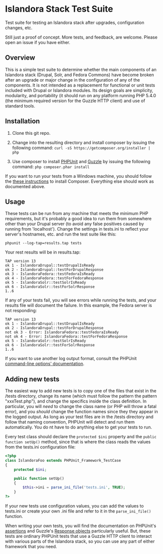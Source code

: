 Islandora Stack Test Suite
==========================

Test suite for testing an Islandora stack after upgrades, configuration changes, etc.

Still just a proof of concept. More tests, and feedback, are welcome. Please open an issue if you have either.

## Overview

This is a simple test suite to determine whether the main components of an Islandora stack (Drupal, Solr, and Fedora Commons) have become broken after an upgrade or major change in the configuration of any of the components. It is not intended as a replacement for functional or unit tests included with Drupal or Islandora modules. Its design goals are simplicity, modularity, and portability (it should run on any platform running PHP 5.4.0 (the minimum required version for the Guzzle HTTP client) and use of standard tools.

## Installation

1. Clone this git repo.
2. Change into the resulting directory and install composer by issuing the following command: ```curl -sS https://getcomposer.org/installer | php```

3. Use composer to install [PHPUnit](https://phpunit.de/) and [Guzzle](http://guzzle3.readthedocs.org/) by issuing the following command: ```php composer.phar install```

If you want to run your tests from a Windows machine, you should follow the [these instructions](https://getcomposer.org/doc/00-intro.md#installation-windows) to install Composer. Everything else should work as documented above.

## Usage

These tests can be run from any machine that meets the minimum PHP requirements, but it's probably a good idea to run them from somewhere other than your Drupal server (to avoid any false positives caused by running from 'localhost'). Change the settings in tests.ini to reflect your server's hostnames, etc. and run the test suite like this:

```
phpunit --log-tap=results.tap tests
```

Your rest results will be in results.tap:

```
TAP version 13
ok 1 - IslandoraDrupal::testDrupalIsReady
ok 2 - IslandoraDrupal::testForDrupalResponse
ok 3 - IslandoraFedora::testFedoraIsReady
ok 4 - IslandoraFedora::testForFedoraResponse
ok 5 - IslandoraSolr::testSolrIsReady
ok 6 - IslandoraSolr::testForSolrResponse
1..6
```
If any of your tests fail, you will see errors while running the tests, and your results file will document the failure. In this example, the Fedora server is not responding:

```
TAP version 13
ok 1 - IslandoraDrupal::testDrupalIsReady
ok 2 - IslandoraDrupal::testForDrupalResponse
not ok 3 - Error: IslandoraFedora::testFedoraIsReady
not ok 4 - Error: IslandoraFedora::testForFedoraResponse
ok 5 - IslandoraSolr::testSolrIsReady
ok 6 - IslandoraSolr::testForSolrResponse
1..6
```

If you want to use another log output format, consult the PHPUnit [command-line options' documentation](https://phpunit.de/manual/current/en/textui.html#textui.clioptions).

## Adding new tests

The easiest way to add new tests is to copy one of the files that exist in the /tests directory, change its name (which must follow the pattern the pattern "xxxTest.php"), and change the specifics inside the class definition. In particular, you will _need_ to change the class name (or PHP will throw a fatal error), and you _should_ change the function names since they they appear in the logged output. As long as your test files are in the /tests directory and follow that naming convention, PHPUnit will detect and run them automatically. You do nt have to do anything else to get your tests to run.

Every test class should declare the ```protected $ini``` property and the ```public function setUp()``` method, since that is where the class reads the values from the tests.ini configuration file:

```php
<?php
class IslandoraFoo extends PHPUnit_Framework_TestCase
{
    protected $ini;

    public function setUp()
    {
        $this->ini = parse_ini_file('tests.ini', TRUE);
    }
?>
```

If your new tests use configuration values, you can add the values to tests.ini or create your own .ini file and refer to it in the ```parse_ini_file()``` function.

When writing your own tests, you will find the documentation on PHPUnit's [assertions](https://phpunit.de/manual/current/en/appendixes.assertions.html) and Guzzle's [Response objects](http://guzzle3.readthedocs.org/http-client/response.html) particularly useful. But, these tests are ordinary PHPUnit tests that use a Guzzle HTTP client to interact with various parts of the Islandora stack, so you can use any part of either framework that you need.
